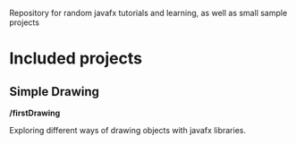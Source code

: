 Repository for random javafx tutorials and learning, as well as small sample projects

# Included projects

## Simple Drawing
**/firstDrawing**

Exploring different ways of drawing objects with javafx libraries.

